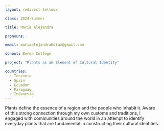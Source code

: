```yaml
---
layout: redirect-fellows

class: 2024-Summer

title: Maria Alejandra

pronouns: 

email: mariaalejandrahdiaz@gmail.com

school: Berea College

project: "Plants as an Element of Cultural Identity"

countries:
  - Tanzania
  - Spain
  - Ecuador
  - Paraguay
  - Indonesia
---
```


Plants define the essence of a region and the people who inhabit it. Aware of this strong connection through my own customs and traditions, I engaged with communities around the world in an attempt to identify everyday plants that are fundamental in constructing their cultural identities.
